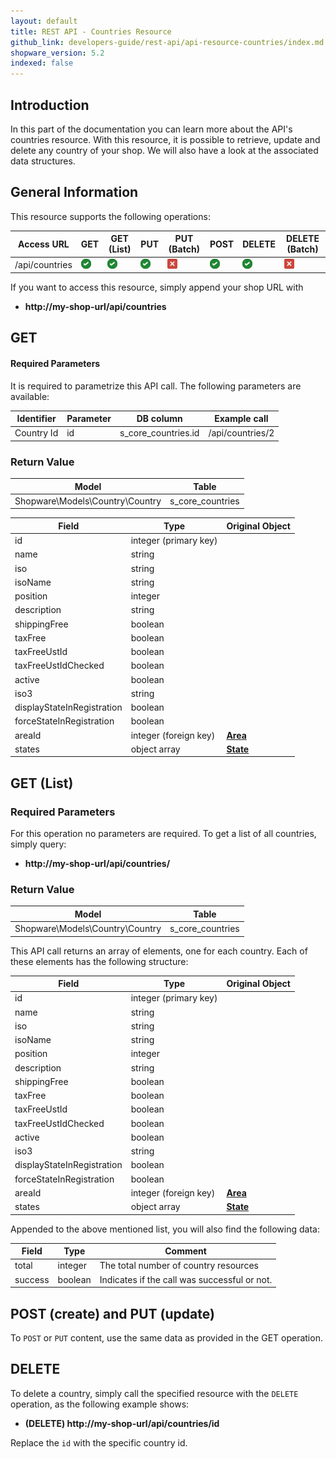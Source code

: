 ```yaml
---
layout: default
title: REST API - Countries Resource
github_link: developers-guide/rest-api/api-resource-countries/index.md
shopware_version: 5.2
indexed: false
---
```


## Introduction

In this part of the documentation you can learn more about the API's countries resource. With this resource, it is possible to retrieve, update and delete any country of your shop. We will also have a look at the associated data structures.

## General Information

This resource supports the following operations:

|  Access URL                 | GET                   | GET (List)            | PUT                   | PUT (Batch)         | POST                 | DELETE                | DELETE (Batch)      |
|-----------------------------|-----------------------|-----------------------|-----------------------|---------------------|----------------------|-----------------------|---------------------|
| /api/countries              | ![Yes](../img/yes.png) | ![Yes](../img/yes.png) | ![Yes](../img/yes.png) | ![No](../img/no.png) | ![Yes](../img/yes.png) | ![Yes](../img/yes.png) | ![No](../img/no.png) |

If you want to access this resource, simply append your shop URL with

* **http://my-shop-url/api/countries**

## GET

#### Required Parameters

It is required to parametrize this API call. The following parameters are available:

| Identifier      | Parameter | DB column                    | Example call                              |
|-----------------|-----------|------------------------------|-------------------------------------------|
| Country Id     | id        | s_core_countries.id           | /api/countries/2                          

### Return Value

| Model                                 | Table                 |
|------------------------------------|-----------------------|
| Shopware\Models\Country\Country | s_core_countries         |

| Field                 | Type                  | Original Object                                                               |
|-----------------------|-----------------------|-------------------------------------------------------------------------------|
| id                    | integer (primary key) |                                                 |
| name                  | string                |                                                 |
| iso                   | string                |                                                 |
| isoName               | string                |                                                 |
| position              | integer               |                                                 |
| description           | string                |                                                 |
| shippingFree          | boolean               |                                                 |
| taxFree               | boolean               |                                                 |
| taxFreeUstId          | boolean               |                                                 |
| taxFreeUstIdChecked   | boolean               |                                                 |
| active                | boolean               |                                                 |
| iso3                  | string                |                                                 |
| displayStateInRegistration | boolean          |                                                 |
| forceStateInRegistration | boolean            |                                                 |
| areaId                | integer (foreign key) | **[Area](../models/#area)**                     |
| states                | object array          | **[State](../models/#state)**                   |

## GET (List)

### Required Parameters
For this operation no parameters are required.
To get a list of all countries, simply query:

* **http://my-shop-url/api/countries/**

### Return Value
| Model                                 | Table                 |
|------------------------------------|-----------------------|
| Shopware\Models\Country\Country    | s_core_countries         |

This API call returns an array of elements, one for each country. Each of these elements has the following structure:

| Field                 | Type                  | Original Object                                                               |
|-----------------------|-----------------------|-------------------------------------------------------------------------------|
| id                    | integer (primary key) |                                                 |
| name                  | string                |                                                 |
| iso                   | string                |                                                 |
| isoName               | string                |                                                 |
| position              | integer               |                                                 |
| description           | string                |                                                 |
| shippingFree          | boolean               |                                                 |
| taxFree               | boolean               |                                                 |
| taxFreeUstId          | boolean               |                                                 |
| taxFreeUstIdChecked   | boolean               |                                                 |
| active                | boolean               |                                                 |
| iso3                  | string                |                                                 |
| displayStateInRegistration | boolean          |                                                 |
| forceStateInRegistration | boolean            |                                                 |
| areaId                | integer (foreign key) | **[Area](../models/#area)**                     |
| states                | object array          | **[State](../models/#state)**                   |                                                                            |

Appended to the above mentioned list, you will also find the following data:

| Field               | Type                  | Comment                                            |
|---------------------|-----------------------|-------------------------------------------------|
| total               | integer               | The total number of country resources           |
| success             | boolean               | Indicates if the call was successful or not.    |

## POST (create) and PUT (update)

To `POST` or `PUT` content, use the same data as provided in the GET operation.

## DELETE

To delete a country, simply call the specified resource with the `DELETE` operation, as the following example shows:

* **(DELETE) http://my-shop-url/api/countries/id**

Replace the `id` with the specific country id.
